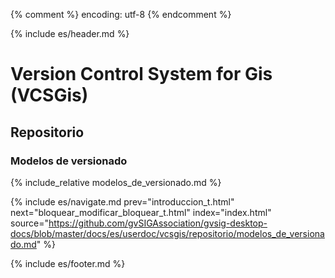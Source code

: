 {% comment %} encoding: utf-8 {% endcomment %}

{% include es/header.md %}

# Version Control System for Gis (VCSGis)

## Repositorio

### Modelos de versionado

{% include_relative modelos_de_versionado.md %}
 

{% include es/navigate.md 
   prev="introduccion_t.html" 
   next="bloquear_modificar_bloquear_t.html" 
   index="index.html" 
   source="https://github.com/gvSIGAssociation/gvsig-desktop-docs/blob/master/docs/es/userdoc/vcsgis/repositorio/modelos_de_versionado.md" 
%}

{% include es/footer.md %}

